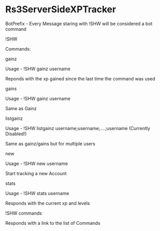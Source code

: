 # Rs3ServerSideXPTracker

BotPrefix - Every Message staring with !SHW will be considered a bot command

!SHW

Commands:

gainz

Usage - !SHW gainz username

Reponds with the xp gained since the last time the command was used

gains

Usage - !SHW gainz username

Same as Gainz

listgainz 

Usage - !SHW listgainz username;username;....;username (Currently Disabled!)

Same as gainz/gains but for multiple users

new

Usage - !SHW new username

Start tracking a new Account

stats 

Usage - !SHW stats username

Responds with the current xp and levels

!SHW commands

Responds with a link to the list of Commands